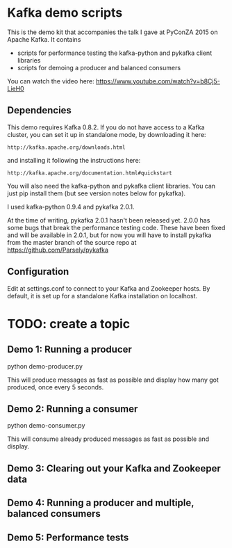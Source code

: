 Kafka demo scripts
==================

This is the demo kit that accompanies the talk I gave at PyConZA 2015 on Apache
Kafka. It contains

 * scripts for performance testing the kafka-python and pykafka client libraries
 * scripts for demoing a producer and balanced consumers

You can watch the video here: https://www.youtube.com/watch?v=b8Cj5-LieH0


Dependencies
------------

This demo requires Kafka 0.8.2. If you do not have access to a Kafka cluster,
you can set it up in standalone mode, by downloading it here:

    http://kafka.apache.org/downloads.html

and installing it following the instructions here:

    http://kafka.apache.org/documentation.html#quickstart

You will also need the kafka-python and pykafka client libraries. You can just
pip install them (but see version notes below for pykafka).

I used kafka-python 0.9.4 and pykafka 2.0.1.

At the time of writing, pykafka 2.0.1 hasn't been released yet. 2.0.0 has some
bugs that break the performance testing code. These have been fixed and will be
available in 2.0.1, but for now you will have to install pykafka from the
master branch of the source repo at https://github.com/Parsely/pykafka


Configuration
-------------

Edit at settings.conf to connect to your Kafka and Zookeeper hosts. By default,
it is set up for a standalone Kafka installation on localhost.

# TODO: create a topic


Demo 1: Running a producer
--------------------------

python demo-producer.py

This will produce messages as fast as possible and display how many got
produced, once every 5 seconds.


Demo 2: Running a consumer
--------------------------

python demo-consumer.py

This will consume already produced messages as fast as possible and display.


Demo 3: Clearing out your Kafka and Zookeeper data
--------------------------------------------------


Demo 4: Running a producer and multiple, balanced consumers
-----------------------------------------------------------


Demo 5: Performance tests
-------------------------

